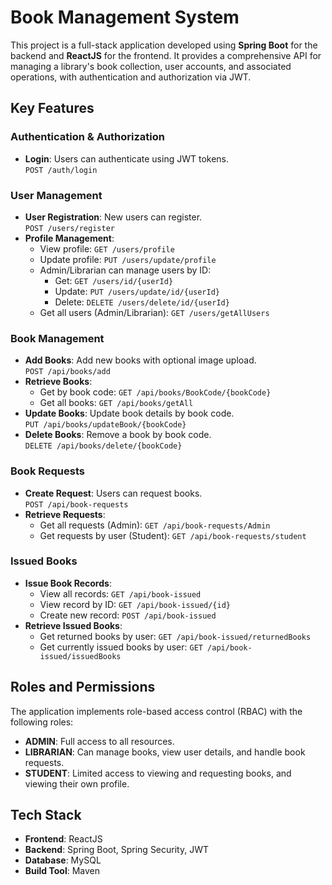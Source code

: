 # Book Management System

This project is a full-stack application developed using **Spring Boot** for the backend and **ReactJS** for the frontend. It provides a comprehensive API for managing a library's book collection, user accounts, and associated operations, with authentication and authorization via JWT.

## Key Features

### Authentication & Authorization
- **Login**: Users can authenticate using JWT tokens.  
  `POST /auth/login`

### User Management
- **User Registration**: New users can register.  
  `POST /users/register`
- **Profile Management**:  
  - View profile: `GET /users/profile`  
  - Update profile: `PUT /users/update/profile`  
  - Admin/Librarian can manage users by ID:  
    - Get: `GET /users/id/{userId}`  
    - Update: `PUT /users/update/id/{userId}`  
    - Delete: `DELETE /users/delete/id/{userId}`  
  - Get all users (Admin/Librarian): `GET /users/getAllUsers`

### Book Management
- **Add Books**: Add new books with optional image upload.  
  `POST /api/books/add`  
- **Retrieve Books**:  
  - Get by book code: `GET /api/books/BookCode/{bookCode}`  
  - Get all books: `GET /api/books/getAll`  
- **Update Books**: Update book details by book code.  
  `PUT /api/books/updateBook/{bookCode}`  
- **Delete Books**: Remove a book by book code.  
  `DELETE /api/books/delete/{bookCode}`  

### Book Requests
- **Create Request**: Users can request books.  
  `POST /api/book-requests`
- **Retrieve Requests**:  
  - Get all requests (Admin): `GET /api/book-requests/Admin`  
  - Get requests by user (Student): `GET /api/book-requests/student`  

### Issued Books
- **Issue Book Records**:  
  - View all records: `GET /api/book-issued`  
  - View record by ID: `GET /api/book-issued/{id}`  
  - Create new record: `POST /api/book-issued`  
- **Retrieve Issued Books**:  
  - Get returned books by user: `GET /api/book-issued/returnedBooks`  
  - Get currently issued books by user: `GET /api/book-issued/issuedBooks`  

## Roles and Permissions
The application implements role-based access control (RBAC) with the following roles:
- **ADMIN**: Full access to all resources.
- **LIBRARIAN**: Can manage books, view user details, and handle book requests.
- **STUDENT**: Limited access to viewing and requesting books, and viewing their own profile.

## Tech Stack
- **Frontend**: ReactJS
- **Backend**: Spring Boot, Spring Security, JWT
- **Database**: MySQL
- **Build Tool**: Maven


